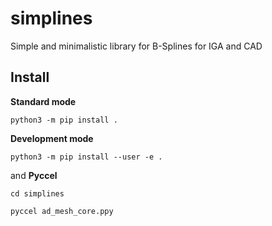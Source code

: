 # simplines

Simple and minimalistic library for B-Splines for IGA and CAD

## Install

**Standard mode**

```shell
python3 -m pip install .
```

**Development mode**

```shell
python3 -m pip install --user -e .
```
and
**Pyccel**
```shell
cd simplines

pyccel ad_mesh_core.ppy
```
